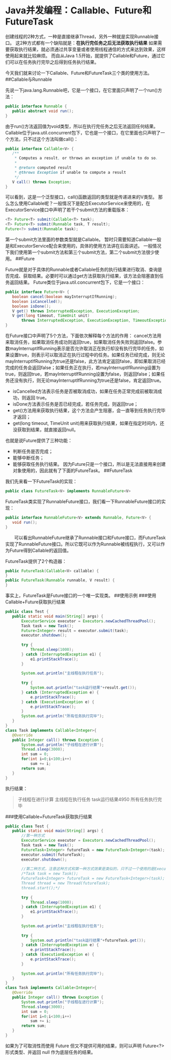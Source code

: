 # Java并发编程：Callable、Future和FutureTask

创建线程的2种方式，一种是直接继承Thread，另外一种就是实现Runnable接口。
这2种方式都有一个缺陷就是：**在执行完任务之后无法获取执行结果**
如果需要获取执行结果，就必须通过共享变量或者使用线程通信的方式来达到效果，这样使用起来就比较麻烦。
而自从Java 1.5开始，就提供了Callable和Future，通过它们可以在任务执行完毕之后得到任务执行结果。

今天我们就来讨论一下Callable、Future和FutureTask三个类的使用方法。
##Callable与Runnable

先说一下java.lang.Runnable吧，它是一个接口，在它里面只声明了一个run()方法：
```java
public interface Runnable {
   public abstract void run();
}
```
由于run()方法返回值为void类型，所以在执行完任务之后无法返回任何结果。
Callable位于java.util.concurrent包下，它也是一个接口，在它里面也只声明了一个方法，只不过这个方法叫做call()：
```java
public interface Callable<V> {
   /**
    * Computes a result, or throws an exception if unable to do so.
    *
    * @return computed result
    * @throws Exception if unable to compute a result
    */
   V call() throws Exception;
}
```
可以看到，这是一个泛型接口，call()函数返回的类型就是传递进来的V类型。
那么怎么使用Callable呢？一般情况下是配合ExecutorService来使用的，在ExecutorService接口中声明了若干个submit方法的重载版本：
```java
<T> Future<T> submit(Callable<T> task);
<T> Future<T> submit(Runnable task, T result);
Future<?> submit(Runnable task);
```
第一个submit方法里面的参数类型就是Callable。
暂时只需要知道Callable一般是和ExecutorService配合来使用的，具体的使用方法讲在后面讲述。
一般情况下我们使用第一个submit方法和第三个submit方法，第二个submit方法很少使用。
##Future

Future就是对于具体的Runnable或者Callable任务的执行结果进行取消、查询是否完成、获取结果。必要时可以通过get方法获取执行结果，该方法会阻塞直到任务返回结果。
Future类位于java.util.concurrent包下，它是一个接口：
```java
public interface Future<V> {
   boolean cancel(boolean mayInterruptIfRunning);
   boolean isCancelled();
   boolean isDone();
   V get() throws InterruptedException, ExecutionException;
   V get(long timeout, TimeUnit unit)
       throws InterruptedException, ExecutionException, TimeoutException;
}
```
在Future接口中声明了5个方法，下面依次解释每个方法的作用：
cancel方法用来取消任务，如果取消任务成功则返回true，如果取消任务失败则返回false。参数mayInterruptIfRunning表示是否允许取消正在执行却没有执行完毕的任务，如果设置true，则表示可以取消正在执行过程中的任务。如果任务已经完成，则无论mayInterruptIfRunning为true还是false，此方法肯定返回false，即如果取消已经完成的任务会返回false；如果任务正在执行，若mayInterruptIfRunning设置为true，则返回true，若mayInterruptIfRunning设置为false，则返回false；如果任务还没有执行，则无论mayInterruptIfRunning为true还是false，肯定返回true。
* isCancelled方法表示任务是否被取消成功，如果在任务正常完成前被取消成功，则返回 true。
* isDone方法表示任务是否已经完成，若任务完成，则返回true；
* get()方法用来获取执行结果，这个方法会产生阻塞，会一直等到任务执行完毕才返回；
* get(long timeout, TimeUnit unit)用来获取执行结果，如果在指定时间内，还没获取到结果，就直接返回null。

也就是说Future提供了三种功能：
* 判断任务是否完成；
* 能够中断任务；
* 能够获取任务执行结果。
因为Future只是一个接口，所以是无法直接用来创建对象使用的，因此就有了下面的FutureTask。
##FutureTask

我们先来看一下FutureTask的实现：
```java
public class FutureTask<V> implements RunnableFuture<V>
```
FutureTask类实现了RunnableFuture接口，我们看一下RunnableFuture接口的实现：
```java
public interface RunnableFuture<V> extends Runnable, Future<V> {
   void run();
}
```
　　可以看出RunnableFuture继承了Runnable接口和Future接口，而FutureTask实现了RunnableFuture接口。所以它既可以作为Runnable被线程执行，又可以作为Future得到Callable的返回值。

FutureTask提供了2个构造器：
```java
public FutureTask(Callable<V> callable) {
}
public FutureTask(Runnable runnable, V result) {
}
```
事实上，FutureTask是Future接口的一个唯一实现类。
##使用示例
###使用Callable+Future获取执行结果
```java
public class Test {
   public static void main(String[] args) {
       ExecutorService executor = Executors.newCachedThreadPool();
       Task task = new Task();
       Future<Integer> result = executor.submit(task);
       executor.shutdown();
        
       try {
           Thread.sleep(1000);
       } catch (InterruptedException e1) {
           e1.printStackTrace();
       }
        
       System.out.println("主线程在执行任务");
        
       try {
           System.out.println("task运行结果"+result.get());
       } catch (InterruptedException e) {
           e.printStackTrace();
       } catch (ExecutionException e) {
           e.printStackTrace();
       }
       System.out.println("所有任务执行完毕");
   }
}
class Task implements Callable<Integer>{
   @Override
   public Integer call() throws Exception {
       System.out.println("子线程在进行计算");
       Thread.sleep(3000);
       int sum = 0;
       for(int i=0;i<100;i++)
           sum += i;
       return sum;
   }
}
```
执行结果：

>子线程在进行计算
主线程在执行任务
task运行结果4950
>所有任务执行完毕

###使用Callable+FutureTask获取执行结果
```java
public class Test {
   public static void main(String[] args) {
       //第一种方式
       ExecutorService executor = Executors.newCachedThreadPool();
       Task task = new Task();
       FutureTask<Integer> futureTask = new FutureTask<Integer>(task);
       executor.submit(futureTask);
       executor.shutdown();
        
       //第二种方式，注意这种方式和第一种方式效果是类似的，只不过一个使用的是ExecutorService，一个使用的是Thread
       /*Task task = new Task();
       FutureTask<Integer> futureTask = new FutureTask<Integer>(task);
       Thread thread = new Thread(futureTask);
       thread.start();*/
        
       try {
           Thread.sleep(1000);
       } catch (InterruptedException e1) {
           e1.printStackTrace();
       }
        
       System.out.println("主线程在执行任务");
        
       try {
           System.out.println("task运行结果"+futureTask.get());
       } catch (InterruptedException e) {
           e.printStackTrace();
       } catch (ExecutionException e) {
           e.printStackTrace();
       }
        
       System.out.println("所有任务执行完毕");
   }
}
class Task implements Callable<Integer>{
   @Override
   public Integer call() throws Exception {
       System.out.println("子线程在进行计算");
       Thread.sleep(3000);
       int sum = 0;
       for(int i=0;i<100;i++)
           sum += i;
       return sum;
   }
}
```
如果为了可取消性而使用 Future 但又不提供可用的结果，则可以声明 Future<?> 形式类型、并返回 null 作为底层任务的结果。